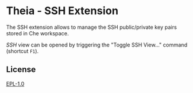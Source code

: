 # Theia - SSH Extension

The SSH extension allows to manage the SSH public/private key pairs stored in Che workspace.

*SSH* view can be opened by triggering the "Toggle SSH View..." command (shortcut `F1`).

## License

[EPL-1.0](http://www.eclipse.org/legal/epl-v10.html)